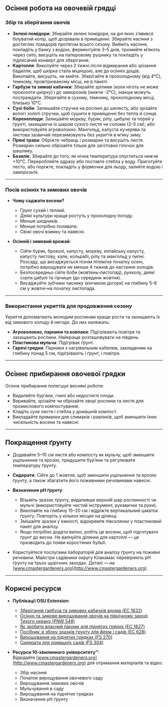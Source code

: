 ## Осіння робота на овочевій грядці

### Збір та зберігання овочів

- **Зелені помідори**: Збирайте зелені помідори, на дні яких з’явився білуватий колір, щоб дозрівали в приміщенні. Збирайте насіння з достиглих помідорів протягом всього сезону. Вийміть насіння, покладіть у банку з водою, ферментуйте 3–5 днів, промийте м’якоть через сито, висушіть на паперовому рушнику та покладіть у підписаний конверт для зберігання.
- **Картопля**: Викопуйте через 2 тижні після відмирання або зрізання бадилля, щоб шкірка стала міцнішою, але до осінніх дощів. Викопайте, висушіть, не мийте. Зберігайте в прохолодному (від 4°C), темному, провітрюваному місці, не в пакеті.
- **Гарбузи та зимові кабачки**: Збирайте зрілими (коли ніготь не може проколоти шкірку) і до заморозків (нижче -2°C), інакше можуть постраждати. Зберігайте в сухому, темному, прохолодному місці, близько 10°C.
- **Сухі боби**: Залишайте стручки на рослині до шелесту, або зрізайте вологі золоті стручки, щоб сушити в приміщенні без тепла й сонця.
- **Коренеплоди**: Залишайте моркву, буряк, ріпу, цибулю та порей у ґрунті, захищаючи їх шаром сухого листя чи соломи (2–5 см), або використовуйте агроволокно. Мангольд, капуста кучерява та листова зазвичай перезимовують без укриття в м’яку зиму.
- **Пряні трави**: Обріжте чебрець і розмарин та висушіть листя. Розмарин сильно обрізайте тільки для заготовки гілочок для шашлику.
- **Базилік**: Збирайте до того, як нічна температура опуститься нижче +10°C. Переробляйте одразу або поставте стебла у воду. Приготуйте песто, або поріжте, покладіть у формочки для льоду, залийте водою і заморозьте.

---

### Посів осінніх та зимових овочів

- **Чому саджати восени?**
  - Ґрунт сухий і теплий.
  - Деякі культури краще ростуть у прохолодну погоду.
  - Менше шкідників.
  - Менше потрібно поливати.
  - Свіжі овочі взимку та навесні.

- **Осінній і зимовий врожай**:
  - Сійте буряк, броколі, капусту, моркву, китайську капусту, капусту листову, кале, кольрабі, ріпу та мангольд у липні. Розсаду, що висаджується пізнім літом/на початку осені, потрібно вирощувати не менше 4 тижнів до настання холодів.
  - Безпосередньо сійте боби (жовтень–листопад), рукколу, деякі сорти цибулі та гірчицю (до середини жовтня).
  - Висаджуйте зубчики часнику (кінчиком догори) на глибину 5–8 см у жовтні–на початку листопада.

---

### Використання укриттів для продовження сезону

Укриття допомагають молодим рослинам краще рости та захищають їх від зимового холоду й негоди. До них належать:

- **Агроволокно, парники та ковпаки**: Підігрівають повітря та захищають рослини. Найкраще розташовувати на південь.
- **Пластикова мульча**: Підігріває ґрунт.
- **Гарячі грядки**: Парники з нагрівальним кабелем, закладеним на глибину понад 5 см, підігрівають і ґрунт, і повітря.

---

## Осіннє прибирання овочевої грядки

Осіннє прибирання полегшує весняні роботи:

- Видаляйте бур’яни, гнилі або недостиглі плоди.
- Виривайте, зрізайте чи обрізайте хворі рослини та листя для промислового компостування.
- Кладіть сухе листя і стебла у домашній компост.
- Викладайте приманки для слимаків і равликів, щоб зменшити їхню чисельність восени та навесні.

---

## Покращення ґрунту

- Додавайте 5–10 см листя або компосту як мульчу, щоб зменшити ущільнення та ерозію, придушити бур’яни та регулювати температуру ґрунту.
- **Сидерати**: Сійте до 1 жовтня, щоб зменшити ущільнення та ерозію ґрунту, а також збагатити його поживними речовинами навесні.
- **Визначення pH ґрунту**:
  - Візьміть зразок ґрунту, видаливши верхній шар рослинності чи мульчі (використовуйте чистий інструмент, рукавички та руки).
  - Викопайте на глибину 15–20 см і відріжте вертикальний шматок ґрунту. Повторіть у кількох місцях на ділянці.
  - Змішайте зразки у ємності, відокремте півсклянки у пластиковий пакет для аналізу.
  - Якщо потрібно додати вапно, робіть це восени, щоб підготувати ґрунт до весни. Не вапнуйте ділянки для картоплі — це призводить до появи коростяних бульб.

- Користуйтеся послугами лабораторій для аналізу ґрунту на поживні речовини. Майстри садівники округу Клакамас перевіряють pH ґрунту на трьох щорічних заходах. Деталі — на [www.cmastergardeners.org](http://www.cmastergardeners.org).

---

## Корисні ресурси

- **Публікації OSU Extension**:
  - [Зберігання гарбуза та зимових кабачків вдома (EC 1632)](https://catalog.extension.oregonstate.edu/ec1632)
  - [Осіннє та зимове вирощування овочів на північному заході Тихого океану (PNW 548)](https://catalog.extension.oregonstate.edu/pnw548)
  - [Як зробити власний парник для піднятих грядок (EC 1627)](https://catalog.extension.oregonstate.edu/ec1627)
  - [Посібник зі збору зразків ґрунту для ферм і садів (EC 628)](https://catalog.extension.oregonstate.edu/ec628)
  - [Вирощування на піднятих грядках (FS 270)](https://catalog.extension.oregonstate.edu/fs270)
  - [Сидерати для домашніх садів (FS 304)](https://catalog.extension.oregonstate.edu/fs304)

- **Ресурси 10-хвилинного університету™**:  
  Відвідайте [www.cmastergardeners.org](http://www.cmastergardeners.org) для отримання матеріалів та відео:
  - Збір насіння
  - Початок вирощування овочевого саду
  - Вирощування зимових овочів
  - Мульчування в саду
  - Вирощування на піднятих грядках
  - Визначення pH ґрунту
